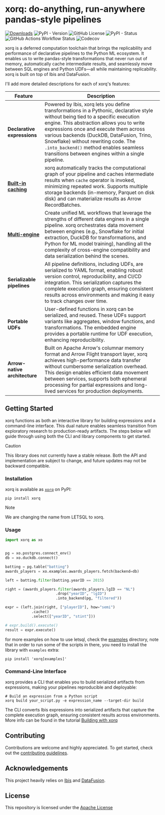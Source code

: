 # xorq: do-anything, run-anywhere pandas-style pipelines

[![Downloads](https://static.pepy.tech/badge/letsql)](https://pepy.tech/project/letsql)
![PyPI - Version](https://img.shields.io/pypi/v/letsql)
![GitHub License](https://img.shields.io/github/license/letsql/letsql)
![PyPI - Status](https://img.shields.io/pypi/status/letsql)
![GitHub Actions Workflow Status](https://img.shields.io/github/actions/workflow/status/letsql/letsql/ci-test.yml)
![Codecov](https://img.shields.io/codecov/c/github/letsql/letsql)

xorq is a deferred computation toolchain that brings the replicability and
performance of declarative pipelines to the Python ML ecosystem. It enables us
to write pandas-style transformations that never run out of memory,
automatically cache intermediate results, and seamlessly move between SQL
engines and Python UDFs—all while maintaining replicability. xorq is built on
top of Ibis and DataFusion.

I'll add more detailed descriptions for each of xorq's features:

| Feature | Description |
|---------|-------------|
| **Declarative expressions** | Powered by Ibis, xorq lets you define transformations in a Pythonic, declarative style without being tied to a specific execution engine. This abstraction allows you to write expressions once and execute them across various backends (DuckDB, DataFusion, Trino, Snowflake) without rewriting code. The `.into_backend()` method enables seamless transitions between engines within a single pipeline. |
| **[Built-in caching](https://docs.xorq.dev/core_concepts#caching-system)** | xorq automatically tracks the computational graph of your pipeline and caches intermediate results when `cache` operator is invoked, minimizing repeated work. Supports multiple storage backends (in-memory, Parquet on disk disk) and can materialize results as Arrow RecordBatches. |
| **[Multi-engine](https://docs.xorq.dev/core_concepts#multi-engine-system)** | Create unified ML workflows that leverage the strengths of different data engines in a single pipeline. xorq orchestrates data movement between engines (e.g., Snowflake for initial extraction, DuckDB for transformations, and Python for ML model training), handling all the complexity of cross-engine compatibility and data serialization behind the scenes. |
| **Serializable pipelines** | All pipeline definitions, including UDFs, are serialized to YAML format, enabling robust version control, reproducibility, and CI/CD integration. This serialization captures the complete execution graph, ensuring consistent results across environments and making it easy to track changes over time. |
| **Portable UDFs** | User-defined functions in xorq can be serialized, and reused. These UDFs support variants like aggregates, window functions, and transformations. The embedded engine provides a portable runtime for UDF execution, enhancing reproducibility. |
| **Arrow-native architecture** | Built on Apache Arrow's columnar memory format and Arrow Flight transport layer, xorq achieves high-performance data transfer without cumbersome serialization overhead. This design enables efficient data movement between services, supports both ephemeral processing for partial expressions and long-lived services for production deployments. |


## Getting Started
xorq functions as both an interactive library for building expressions and a
command-line interface. This dual nature enables seamless transition
from exploratory research to production-ready artifacts. The steps below will
guide through using both the CLI and library components to get started.

> [!CAUTION] 
> This library does not currently have a stable release. Both the
> API and implementation are subject to change, and future updates may not be
> backward compatible.

### Installation

xorq is available as [`xorq`](https://pypi.org/project/xorq/) on PyPI:

```shell
pip install xorq
```

> [!NOTE]
> We are changing the name from LETSQL to xorq.

### Usage

```python
import xorq as xo


pg = xo.postgres.connect_env()
db = xo.duckdb.connect()

batting = pg.table("batting")
awards_players = xo.examples.awards_players.fetch(backend=db)

left = batting.filter(batting.yearID == 2015)

right = (awards_players.filter(awards_players.lgID == "NL")
                       .drop("yearID", "lgID")
                       .into_backend(pg, "filtered"))

expr = (left.join(right, ["playerID"], how="semi")
            .cache()
            .select(["yearID", "stint"]))

# expr.build().execute()
result = expr.execute()
```

for more examples on how to use letsql, check the
[examples](https://github.com/letsql/xorq/tree/main/examples) directory, note
that in order to run some of the scripts in there, you need to install the
library with `examples` extra:

```shell
pip install 'xorq[examples]'
```

### Command-Line Interface

xorq provides a CLI that enables you to build serialized artifacts from expressions, making your pipelines reproducible and deployable:

```shell
# Build an expression from a Python script
xorq build your_script.py -e expression_name --target-dir build
```

The CLI converts Ibis expressions into serialized artifacts that capture the complete execution graph, ensuring consistent results across environments.
More info can be found in the tutorial [Building with xorq](https://docs.xorq.dev/tutorials/build)

## Contributing

Contributions are welcome and highly appreciated. To get started, check out the [contributing guidelines](https://github.com/letsql/xorq/blob/main/CONTRIBUTING.md).

## Acknowledgements

This project heavily relies on [Ibis](https://github.com/ibis-project/ibis) and [DataFusion](https://github.com/apache/datafusion).   

## License

This repository is licensed under the [Apache License](https://github.com/letsql/letsql/blob/main/LICENSE)
